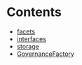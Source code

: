 

# Contents
- [facets](/src/Governance/factory/facets)
- [interfaces](/src/Governance/factory/interfaces)
- [storage](/src/Governance/factory/storage)
- [GovernanceFactory](GovernanceFactory.sol/contract.GovernanceFactory.md)
